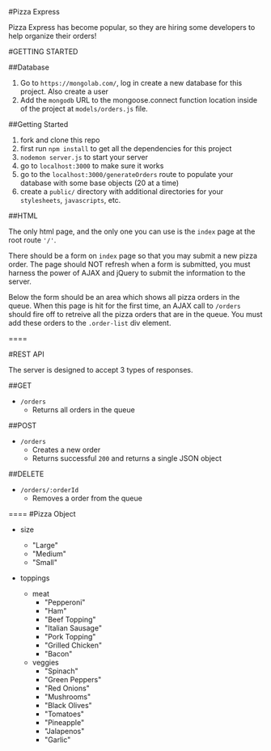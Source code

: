 #Pizza Express

Pizza Express has become popular, so they are hiring some developers to help organize their orders!

#GETTING STARTED

##Database
1. Go to `https://mongolab.com/`, log in create a new database for this project. Also create a user
2. Add the `mongodb` URL to the mongoose.connect function location inside of the project at `models/orders.js` file.

##Getting Started
1. fork and clone this repo
2. first run `npm install` to get all the dependencies for this project
3. `nodemon server.js` to start your server
4. go to `localhost:3000` to make sure it works
5. go to the `localhost:3000/generateOrders` route to populate your database with some base objects (20 at a time)
6. create a `public/` directory with additional directories for your `stylesheets`, `javascripts`, etc.

##HTML

The only html page, and the only one you can use is the `index` page at the root route `'/'`.

There should be a form on `index` page so that you may submit a new pizza order. The page should NOT refresh when a form is submitted, you must harness the power of AJAX and jQuery to submit the information to the server.

Below the form should be an area which shows all pizza orders in the queue. When this page is hit for the first time, an AJAX call to `/orders` should fire off to retreive all the pizza orders that are in the queue. You must add these orders to the `.order-list` div element.

====

#REST API

The server is designed to accept 3 types of responses.

##GET

- `/orders`
  - Returns all orders in the queue


##POST

- `/orders`
  - Creates a new order
  - Returns successful `200` and returns a single JSON object

##DELETE

- `/orders/:orderId`
  - Removes a order from the queue

====
#Pizza Object

- size
  - "Large"
  - "Medium"
  - "Small"

- toppings
  - meat
    - "Pepperoni"
    - "Ham"
    - "Beef Topping"
    - "Italian Sausage"
    - "Pork Topping"
    - "Grilled Chicken"
    - "Bacon"
  - veggies
    - "Spinach"
    - "Green Peppers"
    - "Red Onions"
    - "Mushrooms"
    - "Black Olives"
    - "Tomatoes"
    - "Pineapple"
    - "Jalapenos"
    - "Garlic"
